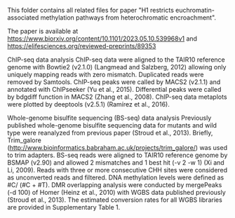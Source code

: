This folder contains all related files for paper "H1 restricts euchromatin-associated methylation pathways from heterochromatic encroachment".

The paper is available at https://www.biorxiv.org/content/10.1101/2023.05.10.539968v1 and https://elifesciences.org/reviewed-preprints/89353

ChIP-seq data analysis
ChIP-seq data were aligned to the TAIR10 reference genome with Bowtie2 (v2.1.0) (Langmead and Salzberg, 2012) allowing only uniquely mapping reads with zero mismatch. Duplicated reads were removed by Samtools. ChIP-seq peaks were called by MACS2 (v2.1.1) and annotated with ChIPseeker (Yu et al., 2015). Differential peaks were called by bdgdiff function in MACS2 (Zhang et al., 2008). ChIP-seq data metaplots were plotted by deeptools (v2.5.1) (Ramírez et al., 2016).

Whole-genome bisulfite sequencing (BS-seq) data analysis
Previously published whole-genome bisulfite sequencing data for mutants and wild type were reanalyzed from previous paper (Stroud et al., 2013). Briefly, Trim_galore (http://www.bioinformatics.babraham.ac.uk/projects/trim_galore/) was used to trim adapters. BS-seq reads were aligned to TAIR10 reference genome by BSMAP (v2.90) and allowed 2 mismatches and 1 best hit (-v 2 -w 1) (Xi and Li, 2009). Reads with three or more consecutive CHH sites were considered as unconverted reads and filtered. DNA methylation levels were defined as #C/ (#C + #T). DMR overlapping analysis were conducted by mergePeaks (-d 100) of Homer (Heinz et al., 2010) with WGBS data published previously (Stroud et al., 2013). The estimated conversion rates for all WGBS libraries are provided in Supplementary Table 1.
